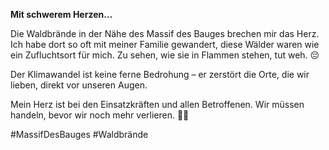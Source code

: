 **Mit schwerem Herzen…**

Die Waldbrände in der Nähe des Massif des Bauges brechen mir das Herz. Ich habe dort so oft mit meiner Familie gewandert, diese Wälder waren wie ein Zufluchtsort für mich. Zu sehen, wie sie in Flammen stehen, tut weh. 😔

Der Klimawandel ist keine ferne Bedrohung – er zerstört die Orte, die wir lieben, direkt vor unseren Augen.

Mein Herz ist bei den Einsatzkräften und allen Betroffenen. Wir müssen handeln, bevor wir noch mehr verlieren. 🌳💔

#MassifDesBauges #Waldbrände
